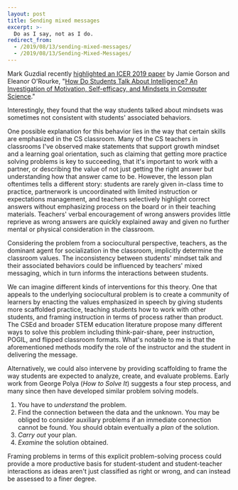 ```yaml
---
layout: post
title: Sending mixed messages
excerpt: >-
  Do as I say, not as I do.
redirect_from:
  - /2019/08/13/sending-mixed-messages/
  - /2019/08/13/Sending-Mixed-Messages/
---
```


Mark Guzdial recently [highlighted an ICER 2019 paper][] by Jamie Gorson and Eleanor O'Rourke, "[How Do Students Talk About Intelligence? An Investigation of Motivation, Self-efficacy, and Mindsets in Computer Science][paper]."

[highlighted an ICER 2019 paper]: https://computinged.wordpress.com/2019/08/12/social-studies-teachers-programming-when-high-schools-choose-to-teach-cs-and-new-models-of-cognition-and-intelligence-in-programming-an-icer-2019-preview/
[paper]: http://www.eleanorourke.com/papers/intelligence_talk_icer.pdf

Interestingly, they found that the way students talked about mindsets was sometimes not consistent with students' associated behaviors.

One possible explanation for this behavior lies in the way that certain skills are emphasized in the CS classroom. Many of the CS teachers in classrooms I've observed make statements that support growth mindset and a learning goal orientation, such as claiming that getting more practice solving problems is key to succeeding, that it's important to work with a partner, or describing the value of not just getting the right answer but understanding how that answer came to be. However, the lesson plan oftentimes tells a different story: students are rarely given in-class time to practice, partnerwork is uncoordinated with limited instruction or expectations management, and teachers selectively highlight correct answers without emphasizing process on the board or in their teaching materials. Teachers' verbal encouragement of wrong answers provides little reprieve as wrong answers are quickly explained away and given no further mental or physical consideration in the classroom.

Considering the problem from a sociocultural perspective, teachers, as the dominant agent for socialization in the classroom, implicitly determine the classroom values. The inconsistency between students' mindset talk and their associated behaviors could be influenced by teachers' mixed messaging, which in turn informs the interactions between students.

We can imagine different kinds of interventions for this theory. One that appeals to the underlying sociocultural problem is to create a community of learners by enacting the values emphasized in speech by giving students more scaffolded practice, teaching students how to work with other students, and framing instruction in terms of process rather than product. The CSEd and broader STEM education literature propose many different ways to solve this problem including think-pair-share, peer instruction, POGIL, and flipped classroom formats. What's notable to me is that the aforementioned methods modify the role of the instructor and the student in delivering the message.

Alternatively, we could also intervene by providing scaffolding to frame the way students are expected to analyze, create, and evaluate problems. Early work from George Polya (*How to Solve It*) suggests a four step process, and many since then have developed similar problem solving models.

1. You have to *understand* the problem.
2. Find the connection between the data and the unknown. You may be obliged to consider auxiliary problems if an immediate connection cannot be found. You should obtain eventually a *plan* of the solution.
3. *Carry out* your plan.
4. *Examine* the solution obtained.

Framing problems in terms of this explicit problem-solving process could provide a more productive basis for student-student and student-teacher interactions as ideas aren't just classified as right or wrong, and can instead be assessed to a finer degree.
